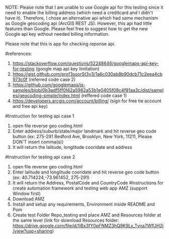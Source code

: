 NOTE: Please note that I am unable to use Google api for this testing since it need to enable the billing address (which need a creditcard and I didn't have it). Therefore, I chose an alternative api which had same mechanism as Google geocoding api (ArcGIS REST JS). However, this api had little features than Google. Please feel free to suggest how to get the new Google api key without needed billing information. 

Please note that this is app for checking reponse api.

#references: 
  1. https://stackoverflow.com/questions/52248646/googlemaps-api-key-for-testing (google map api key limitation)
  2. https://gist.github.com/prof3ssorSt3v3/1a6c030ab8b90dcb71c2eea4cb973c0f (referred code case 2)
  3. https://github.com/googlemaps/js-samples/blob/0b3adf5ff0f42a5982a53b1e0405f08c4f91aa3c/dist/samples/geocoding-simple/index.html (reffered code case 1)
  4. https://developers.arcgis.com/account/billing/ (sign for free tie account and free api key)

#Instruction for testing api case 1 
  1. open file reverse geo coding.html
  2. Enter address/suburb/state/major landmark and hit reverse geo code button (ex:  275-291 Bedford Ave, Brooklyn, New York, 11211, Please DON'T insert comma(s))
  3. It will return the lalitude, longlitude cooridate and address

#Instruction for testing api case 2 
  1. open file reverse geo coding.html
  2. Enter lalitude and longlitude cooridate and hit reverse geo code button (ex: 40.714224,-73.961452, 275-291)
  3. It will return the Address, PostalCode and CountryCode
#Instructions for create automation framework and testing web app AMZ (support Window first)
  1. Download AMZ
  2. Install and setup any requirements, Environment inside README and Pom
  3. Create test Folder Repo_testing and place AMZ and Resources folder at the same level (link for download Resources folder: https://drive.google.com/file/d/1jBx3fY0pFNMZ3hQ9K9Ly_Tyna7WfUH2j/view?usp=sharing)
